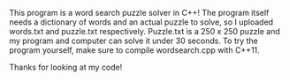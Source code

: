 This program is a word search puzzle solver in C++! The program itself needs a dictionary of words and an actual puzzle to solve, so I uploaded words.txt and puzzle.txt respectively. Puzzle.txt is a 250 x 250 puzzle and my program and computer can solve it under 30 seconds. To try the program yourself, make sure to compile wordsearch.cpp with C++11.

Thanks for looking at my code!
